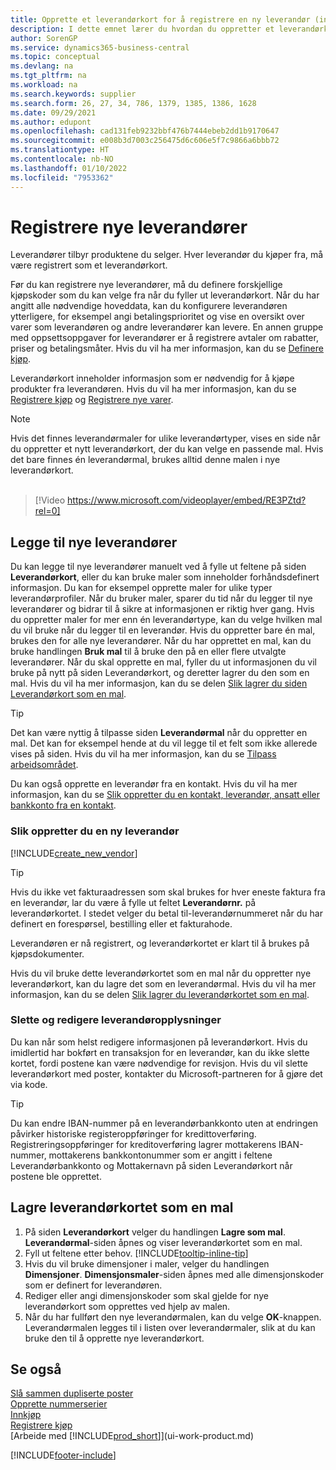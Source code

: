 ```yaml
---
title: Opprette et leverandørkort for å registrere en ny leverandør (inneholder video)
description: I dette emnet lærer du hvordan du oppretter et leverandørkort for å registrere en ny leverandør og lagre leverandørkort som en mal.
author: SorenGP
ms.service: dynamics365-business-central
ms.topic: conceptual
ms.devlang: na
ms.tgt_pltfrm: na
ms.workload: na
ms.search.keywords: supplier
ms.search.form: 26, 27, 34, 786, 1379, 1385, 1386, 1628
ms.date: 09/29/2021
ms.author: edupont
ms.openlocfilehash: cad131feb9232bbf476b7444ebeb2dd1b9170647
ms.sourcegitcommit: e008b3d7003c256475d6c606e5f7c9866a6bbb72
ms.translationtype: HT
ms.contentlocale: nb-NO
ms.lasthandoff: 01/10/2022
ms.locfileid: "7953362"
---
```

# <a name="register-new-vendors"></a>Registrere nye leverandører

Leverandører tilbyr produktene du selger. Hver leverandør du kjøper fra, må være registrert som et leverandørkort.

Før du kan registrere nye leverandører, må du definere forskjellige kjøpskoder som du kan velge fra når du fyller ut leverandørkort. Når du har angitt alle nødvendige hoveddata, kan du konfigurere leverandøren ytterligere, for eksempel angi betalingsprioritet og vise en oversikt over varer som leverandøren og andre leverandører kan levere. En annen gruppe med oppsettsoppgaver for leverandører er å registrere avtaler om rabatter, priser og betalingsmåter. Hvis du vil ha mer informasjon, kan du se [Definere kjøp](purchasing-setup-purchasing.md).

Leverandørkort inneholder informasjon som er nødvendig for å kjøpe produkter fra leverandøren. Hvis du vil ha mer informasjon, kan du se [Registrere kjøp](purchasing-how-record-purchases.md) og [Registrere nye varer](inventory-how-register-new-items.md).

> [!NOTE]  
> Hvis det finnes leverandørmaler for ulike leverandørtyper, vises en side når du oppretter et nytt leverandørkort, der du kan velge en passende mal. Hvis det bare finnes én leverandørmal, brukes alltid denne malen i nye leverandørkort.
<br><br>  

> [!Video https://www.microsoft.com/videoplayer/embed/RE3PZtd?rel=0]

## <a name="adding-new-vendors"></a>Legge til nye leverandører
Du kan legge til nye leverandører manuelt ved å fylle ut feltene på siden **Leverandørkort**, eller du kan bruke maler som inneholder forhåndsdefinert informasjon. Du kan for eksempel opprette maler for ulike typer leverandørprofiler. Når du bruker maler, sparer du tid når du legger til nye leverandører og bidrar til å sikre at informasjonen er riktig hver gang. Hvis du oppretter maler for mer enn én leverandørtype, kan du velge hvilken mal du vil bruke når du legger til en leverandør. Hvis du oppretter bare én mal, brukes den for alle nye leverandører. Når du har opprettet en mal, kan du bruke handlingen **Bruk mal** til å bruke den på en eller flere utvalgte leverandører. Når du skal opprette en mal, fyller du ut informasjonen du vil bruke på nytt på siden Leverandørkort, og deretter lagrer du den som en mal. Hvis du vil ha mer informasjon, kan du se delen [Slik lagrer du siden Leverandørkort som en mal](purchasing-how-register-new-vendors.md#to-save-the-vendor-card-as-a-template).

> [!TIP]
> Det kan være nyttig å tilpasse siden **Leverandørmal** når du oppretter en mal. Det kan for eksempel hende at du vil legge til et felt som ikke allerede vises på siden. Hvis du vil ha mer informasjon, kan du se [Tilpass arbeidsområdet](/dynamics365/business-central/ui-personalization-user#to-start-personalizing-a-page-through-the-personalizing-banner).

Du kan også opprette en leverandør fra en kontakt. Hvis du vil ha mer informasjon, kan du se [Slik oppretter du en kontakt, leverandør, ansatt eller bankkonto fra en kontakt](marketing-create-contact-companies.md#to-create-a-customer-vendor-employee-or-bank-account-from-a-contact). 

### <a name="to-create-a-new-vendor"></a>Slik oppretter du en ny leverandør

[!INCLUDE[create_new_vendor](includes/create_new_vendor.md)]

> [!TIP]  
> Hvis du ikke vet fakturaadressen som skal brukes for hver eneste faktura fra en leverandør, lar du være å fylle ut feltet **Leverandørnr.** på leverandørkortet. I stedet velger du betal til-leverandørnummeret når du har definert en forespørsel, bestilling eller et fakturahode.

Leverandøren er nå registrert, og leverandørkortet er klart til å brukes på kjøpsdokumenter.

Hvis du vil bruke dette leverandørkortet som en mal når du oppretter nye leverandørkort, kan du lagre det som en leverandørmal. Hvis du vil ha mer informasjon, kan du se delen [Slik lagrer du leverandørkortet som en mal](#to-save-the-vendor-card-as-a-template).

### <a name="deleting-and-editing-vendor-information"></a>Slette og redigere leverandøropplysninger

Du kan når som helst redigere informasjonen på leverandørkort. Hvis du imidlertid har bokført en transaksjon for en leverandør, kan du ikke slette kortet, fordi postene kan være nødvendige for revisjon. Hvis du vil slette leverandørkort med poster, kontakter du Microsoft-partneren for å gjøre det via kode.

> [!TIP]
> Du kan endre IBAN-nummer på en leverandørbankkonto uten at endringen påvirker historiske registeroppføringer for kredittoverføring. Registreringsoppføringer for kreditoverføring lagrer mottakerens IBAN-nummer, mottakerens bankkontonummer som er angitt i feltene Leverandørbankkonto og Mottakernavn på siden Leverandørkort når postene ble opprettet.


## <a name="to-save-the-vendor-card-as-a-template"></a>Lagre leverandørkortet som en mal

1. På siden **Leverandørkort** velger du handlingen **Lagre som mal**. **Leverandørmal**-siden åpnes og viser leverandørkortet som en mal.
2. Fyll ut feltene etter behov. [!INCLUDE[tooltip-inline-tip](includes/tooltip-inline-tip_md.md)]
3. Hvis du vil bruke dimensjoner i maler, velger du handlingen **Dimensjoner**. **Dimensjonsmaler**-siden åpnes med alle dimensjonskoder som er definert for leverandøren.
4. Rediger eller angi dimensjonskoder som skal gjelde for nye leverandørkort som opprettes ved hjelp av malen.
5. Når du har fullført den nye leverandørmalen, kan du velge **OK**-knappen.  
   Leverandørmalen legges til i listen over leverandørmaler, slik at du kan bruke den til å opprette nye leverandørkort.

## <a name="see-also"></a>Se også

[Slå sammen dupliserte poster](sales-how-merge-duplicate-records.md)  
[Opprette nummerserier](ui-create-number-series.md)  
[Innkjøp](purchasing-manage-purchasing.md)  
[Registrere kjøp](purchasing-how-record-purchases.md)  
[Arbeide med [!INCLUDE[prod_short](includes/prod_short.md)]](ui-work-product.md)  

[!INCLUDE[footer-include](includes/footer-banner.md)]